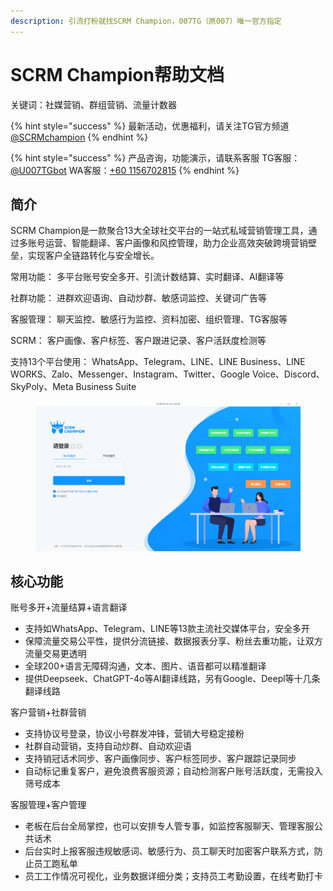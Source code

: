 ```yaml
---
description: 引流打粉就找SCRM Champion，007TG（原007）唯一官方指定
---
```


# SCRM Champion帮助文档

关键词：社媒营销、群组营销、流量计数器

{% hint style="success" %}
最新活动，优惠福利，请关注TG官方频道 [@SCRMchampion](https://007tg.com/ccs/champion_oth)
{% endhint %}

{% hint style="success" %}
产品咨询，功能演示，请联系客服  TG客服：[@U007TGbot](https://007tg.com/ccs/champion_oth)  WA客服：[+60 1156702815](https://api.whatsapp.com/send/?phone=601156702815\&text=%E6%88%91%E6%83%B3%E5%92%A8%E8%AF%A2SCRM+Champion%E4%BA%A7%E5%93%81\&type=phone_number\&app_absent=0)
{% endhint %}

## 简介

SCRM Champion是一款聚合13大全球社交平台的一站式私域营销管理工具，通过多账号运营、智能翻译、客户画像和风控管理，助力企业高效突破跨境营销壁垒，实现客户全链路转化与安全增长。

常用功能： 多平台账号安全多开、引流计数结算、实时翻译、AI翻译等

社群功能： 进群欢迎语询、自动炒群、敏感词监控、关键词广告等

客服管理： 聊天监控、敏感行为监控、资料加密、组织管理、TG客服等

SCRM：    客户画像、客户标签、客户跟进记录、客户活跃度检测等

支持13个平台使用： WhatsApp、Telegram、LINE、LINE Business、LINE WORKS、Zalo、Messenger、Instagram、Twitter、Google Voice、Discord、SkyPoly、Meta Business Suite

<figure><img src=".gitbook/assets/image (17).png" alt="桌面端登录窗口，支持激活码、子账号登录"><figcaption></figcaption></figure>

## 核心功能

账号多开+流量结算+语言翻译

* 支持如WhatsApp、Telegram、LINE等13款主流社交媒体平台，安全多开
* 保障流量交易公平性，提供分流链接、数据报表分享、粉丝去重功能，让双方流量交易更透明
* 全球200+语言无障碍沟通，文本、图片、语音都可以精准翻译
* 提供Deepseek、ChatGPT-4o等AI翻译线路，另有Google、Deepl等十几条翻译线路

客户营销+社群营销

* 支持协议号登录，协议小号群发冲锋，营销大号稳定接粉
* 社群自动营销，支持自动炒群、自动欢迎语
* 支持销冠话术同步、客户画像同步、客户标签同步、客户跟踪记录同步
* 自动标记重复客户，避免浪费客服资源；自动检测客户账号活跃度，无需投入筛号成本

客服管理+客户管理

* 老板在后台全局掌控，也可以安排专人管专事，如监控客服聊天、管理客服公共话术
* 后台实时上报客服违规敏感词、敏感行为、员工聊天时加密客户联系方式，防止员工跑私单
* 员工工作情况可视化，业务数据详细分类；支持员工考勤设置，在线考勤打卡











